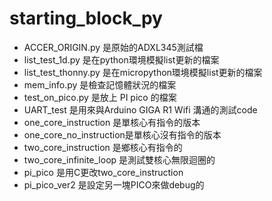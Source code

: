 # starting_block_py
 
- ACCER_ORIGIN.py 是原始的ADXL345測試檔
- list_test_1d.py 是在python環境模擬list更新的檔案
- list_test_thonny.py 是在micropython環境模擬list更新的檔案
- mem_info.py 是檢查記憶體狀況的檔案
- test_on_pico.py 是放上 PI pico 的檔案 
- UART_test 是用來與Arduino GIGA R1 Wifi 溝通的測試code
- one_core_instruction 是單核心有指令的版本
- one_core_no_instruction是單核心沒有指令的版本
- two_core_instruction 是鄉核心有指令的
- two_core_infinite_loop 是測試雙核心無限迴圈的
- pi_pico 是用C更改two_core_instruction
- pi_pico_ver2 是設定另一塊PICO來做debug的
